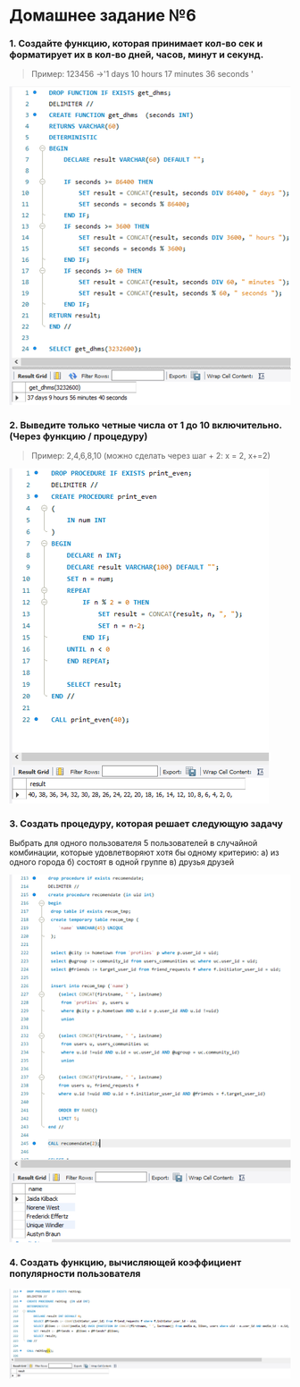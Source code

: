 # Домашнее задание №6

### 1. Создайте функцию, которая принимает кол-во сек и форматирует их в кол-во дней, часов, минут и секунд.
> Пример: 123456 ->'1 days 10 hours 17 minutes 36 seconds '

![task1](task1.png "Task1")

### 2. Выведите только четные числа от 1 до 10 включительно. (Через функцию / процедуру)
> Пример: 2,4,6,8,10 (можно сделать через шаг +  2: х = 2, х+=2)

![task2](task2.png "Task2")

### 3. Создать процедуру, которая решает следующую задачу
Выбрать для одного пользователя 5 пользователей в случайной комбинации, которые удовлетворяют хотя бы одному критерию:
а) из одного города
б) состоят в одной группе
в) друзья друзей

![task3](task3.png "Task3")

### 4. Создать функцию, вычисляющей коэффициент популярности пользователя

![task4](task4.png "Task4")
